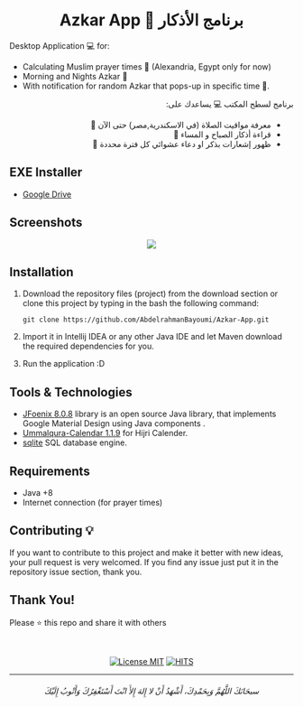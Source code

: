 <h1 align="center"> Azkar App 🕌 برنامج الأذكار </h1>



Desktop Application 💻 for: 
- Calculating Muslim prayer times 🕌  (Alexandria, Egypt only for now)
- Morning and Nights Azkar 🤲
- With notification for random Azkar that pops-up in specific time 💬.

<div align="right" dir="rtl">

برنامج لسطح المكتب 💻 يساعدك على:

- معرفة مواقيت الصلاة (في الاسكندرية,مصر) حتى الآن 🕌
- قراءة أذكار الصباح و المساء 🤲
- ظهور إشعارات بذكر او دعاء عشوائي كل فترة محددة 💬

</div>


## EXE Installer 
- [Google Drive](https://drive.google.com/file/d/1HVd_MFwOqGraHZPtBeMXtbGEPtnWHjY7/view?usp=sharing)

## Screenshots

<div align="center">
<img src="/screenshots/001.gif">
</div>



## Installation
1. Download the repository files (project) from the download section or clone this project by typing in the bash the following command:

       git clone https://github.com/AbdelrahmanBayoumi/Azkar-App.git
2. Import it in Intellij IDEA or any other Java IDE and let Maven download the required dependencies for you.
3. Run the application :D


## Tools & Technologies
-  [JFoenix 8.0.8](http://www.jfoenix.com/) library is an open source Java library, that implements Google Material Design using Java components .
-  [Ummalqura-Calendar 1.1.9](https://github.com/msarhan/ummalqura-calendar) for Hijri Calender.
-  [sqlite](https://www.sqlite.org/) SQL database engine.

## Requirements
* Java +8
* Internet connection (for prayer times)


## Contributing 💡
If you want to contribute to this project and make it better with new ideas, your pull request is very welcomed.
If you find any issue just put it in the repository issue section, thank you.


## Thank You!
Please ⭐️ this repo and share it with others


<br>

<p align="center">
     <a align="center" href="https://raw.githubusercontent.com/AbdelrahmanBayoumi/Azkar-App/master/LICENSE?token=ALTMLCHZLY3KNLQS27OW2B27YFOCG"><img alt="License MIT"  align="center" src="https://img.shields.io/badge/license-MIT-blue.svg"></a>
     <a align="center" href="(https://hits.seeyoufarm.com"><img alt="HITS"  align="center" src="https://hits.seeyoufarm.com/api/count/incr/badge.svg?url=https%3A%2F%2Fgithub.com%2FAbdelrahmanBayoumi%2FAzkar-App&count_bg=%2379C83D&title_bg=%23555555&icon=&icon_color=%23E7E7E7&title=PAGE+VIEWS&edge_flat=false"></a>
</p>


-----------

<h6 align="center">سبحَانَكَ اللَّهُمَّ وَبِحَمْدِكَ، أَشْهَدُ أَنْ لا إِلهَ إِلأَ انْتَ أَسْتَغْفِرُكَ وَأَتْوبُ إِلَيْكَ</h6>
